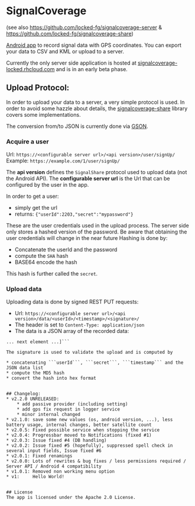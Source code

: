 # SignalCoverage 
(see also https://github.com/locked-fg/signalcoverage-server & https://github.com/locked-fg/signalcoverage-share)

[Android app](https://play.google.com/store/apps/details?id=de.locked.cellmapper)
to record signal data with GPS coordinates.
You can export your data to CSV and KML or upload to a server.

Currently the only server side application is hosted at 
[signalcoverage-locked.rhcloud.com](https://signalcoverage-locked.rhcloud.com) and is in an early beta phase.


## Upload Protocol:
In order to upload your data to a server, a very simple protocol is used.
In order to avoid some hazzle about details, the 
[signalcoverage-share](https://github.com/locked-fg/signalcoverage-share)
library covers some implementations.

The conversion from/to JSON is currently done via [GSON](https://code.google.com/p/google-gson/).

### Acquire a user
Url: ```https://<configurable server url>/<api version>/user/signUp/```  
Example: ```https://example.com/1/user/signUp/```

The **api version** defines the ```SignalShare``` protocol used to upload data (not the Android API).
The **configurable server url** is the Url that can be configured by the user in the app. 

In order to get a user:

* simply get the url
* returns: ```{"userId":2203,"secret":"mypassword"}```

These are the user credentials used in the upload process. The server side only stores a hashed 
version of the password. Be aware that obtaining the user credentials will change in the near future
Hashing is done by:

* Concatenate the userId and the password
* compute the ```SHA``` hash
* BASE64 encode the hash

This hash is further called the ```secret```.  


### Upload data 
Uploading data is done by signed REST PUT requests:

* Url: ```https://<configurable server url>/<api version>/data/<userId>/<timestamp>/<signature>/```
* The header is set to ```Content-Type: application/json```
* The data is a JSON array of the recorded data: 
```[{"time":1366491291,"accuracy":12.34,"altitude":1234.1,"satellites":5,"latitude":47.761474,"longitude":11.565152,"speed":123.45,"cdmaDbm":-1,"evdoDbm":-1,"evdoSnr":-1,"signalStrength":12,"carrier":"YourCarrier"},
... next element ...]```
 
The signature is used to validate the upload and is computed by 

* concatenating ```userId```, ```secret```, ```timestamp``` and the JSON data list
* compute the MD5 hash
* convert the hash into hex format


## Changelog:
* v2.2.0 UNRELEASED:
    * add passive provider (including setting)
    * add gps fix request in logger service
    * minor internal changed
* v2.1.0: save some new values (os, android version, ...), less battery usage, internal changes, better satellite count
* v2.0.5: Fixed possible service when stopping the service
* v2.0.4: Progressbar moved to Notifications (fixed #1)
* v2.0.3: Issue fixed #4 (DB handling)
* v2.0.2: Issue fixed #5 (hopefully), suppressed spell check in several input fields, Issue fixed #6 
* v2.0.1: Fixed renamings
* v2.0.0: Lots of rewrites & bug fixes / less permissions required / Server API / Android 4 compatibility 
* v1.0.1: Removed non working menu option
* v1:     Hello World!


## License
The app is licensed under the Apache 2.0 License.
